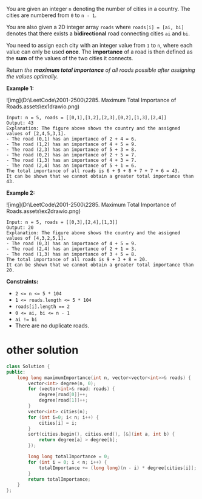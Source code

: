 You are given an integer `n` denoting the number of cities in a country. The cities are numbered from `0` to `n - 1`.

You are also given a 2D integer array `roads` where `roads[i] = [ai, bi]` denotes that there exists a **bidirectional** road connecting cities `ai` and `bi`.

You need to assign each city with an integer value from `1` to `n`, where each value can only be used **once**. The **importance** of a road is then defined as the **sum** of the values of the two cities it connects.

Return *the **maximum total importance** of all roads possible after assigning the values optimally.*

 

**Example 1:**

![img](D:\LeetCode\2001-2500\2285. Maximum Total Importance of Roads.assets\ex1drawio.png)

```
Input: n = 5, roads = [[0,1],[1,2],[2,3],[0,2],[1,3],[2,4]]
Output: 43
Explanation: The figure above shows the country and the assigned values of [2,4,5,3,1].
- The road (0,1) has an importance of 2 + 4 = 6.
- The road (1,2) has an importance of 4 + 5 = 9.
- The road (2,3) has an importance of 5 + 3 = 8.
- The road (0,2) has an importance of 2 + 5 = 7.
- The road (1,3) has an importance of 4 + 3 = 7.
- The road (2,4) has an importance of 5 + 1 = 6.
The total importance of all roads is 6 + 9 + 8 + 7 + 7 + 6 = 43.
It can be shown that we cannot obtain a greater total importance than 43.
```

**Example 2:**

![img](D:\LeetCode\2001-2500\2285. Maximum Total Importance of Roads.assets\ex2drawio.png)

```
Input: n = 5, roads = [[0,3],[2,4],[1,3]]
Output: 20
Explanation: The figure above shows the country and the assigned values of [4,3,2,5,1].
- The road (0,3) has an importance of 4 + 5 = 9.
- The road (2,4) has an importance of 2 + 1 = 3.
- The road (1,3) has an importance of 3 + 5 = 8.
The total importance of all roads is 9 + 3 + 8 = 20.
It can be shown that we cannot obtain a greater total importance than 20.
```

 

**Constraints:**

- `2 <= n <= 5 * 104`
- `1 <= roads.length <= 5 * 104`
- `roads[i].length == 2`
- `0 <= ai, bi <= n - 1`
- `ai != bi`
- There are no duplicate roads.

# other solution

```cpp
class Solution {
public:
    long long maximumImportance(int n, vector<vector<int>>& roads) {
        vector<int> degree(n, 0);
        for (vector<int>& road: roads) {
            degree[road[0]]++;
            degree[road[1]]++;
        }
        vector<int> cities(n);
        for (int i=0; i< n; i++) {
            cities[i] = i;
        }
        sort(cities.begin(), cities.end(), [&](int a, int b) {
            return degree[a] > degree[b];
        });

        long long totalImportance = 0;
        for (int i = 0; i < n; i++) {
            totalImportance += (long long)(n - i) * degree[cities[i]];
        }
        return totalImportance;
    }
};
```

